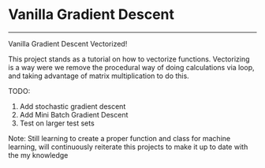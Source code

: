 # Vanilla Gradient Descent

---
Vanilla Gradient Descent Vectorized!

This project stands as a tutorial on how to vectorize functions. Vectorizing is a way were we remove the procedural way of doing calculations via loop, and taking advantage of matrix multiplication to do this.

TODO:
1. Add stochastic gradient descent
2. Add Mini Batch Gradient Descent
3. Test on larger test sets

Note:
Still learning to create a proper function and class for machine learning, will continuously reiterate this projects to make it up to date with the my knowledge

